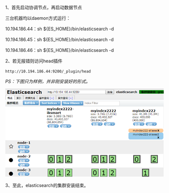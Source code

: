 1、首先启动协调节点，再启动数据节点

三台机器均以daemon方式运行：

10.194.186.44：sh ${ES\_HOME}/bin/elasticsearch -d

10.194.186.45：sh ${ES\_HOME}/bin/elasticsearch -d

10.194.186.46：sh ${ES\_HOME}/bin/elasticsearch -d

2、若无报错则访问head插件

`http://10.194.186.44:9200/_plugin/head`

_PS：下图只为样例，并非刚安装好的形式。_

![](/assets/head_index.png)

3、至此，elasticsearch的集群安装结束。

